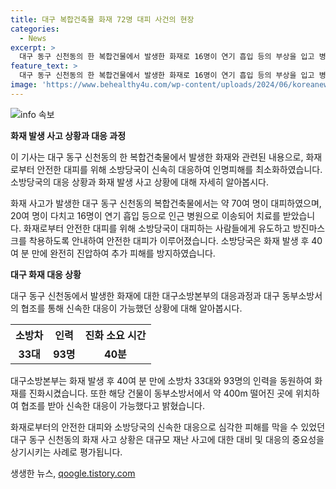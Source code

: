 ```yaml
---
title: 대구 복합건축물 화재 72명 대피 사건의 현장
categories:
  - News
excerpt: >
  대구 동구 신천동의 한 복합건물에서 발생한 화재로 16명이 연기 흡입 등의 부상을 입고 병원으로 이송되었습니다. 총 70여 명이 옥상 등으로 대피했으며 소방차 33대와 93명의 인력을 동원해 40분 만에 화재를 진압했습니다. 대구소방본부는 해당 건물이 동부소방서에서 가까운 위치에 있어 신속한 대응이 가능했다고 밝혔습니다.
feature_text: >
  대구 동구 신천동의 한 복합건물에서 발생한 화재로 16명이 연기 흡입 등의 부상을 입고 병원으로 이송되었습니다. 총 70여 명이 옥상 등으로 대피했으며 소방차 33대와 93명의 인력을 동원해 40분 만에 화재를 진압했습니다. 대구소방본부는 해당 건물이 동부소방서에서 가까운 위치에 있어 신속한 대응이 가능했다고 밝혔습니다.
image: 'https://www.behealthy4u.com/wp-content/uploads/2024/06/koreanews.jpg'
---
```


<p><img src="https://www.behealthy4u.com/wp-content/uploads/2024/06/koreanews.jpg" alt="info 속보" /></p>

<p><b>화재 발생 사고 상황과 대응 과정</b></p>

<p>이 기사는 대구 동구 신천동의 한 복합건축물에서 발생한 화재와 관련된 내용으로, 화재로부터 안전한 대피를 위해 소방당국이 신속히 대응하여 인명피해를 최소화하였습니다. 소방당국의 대응 상황과 화재 발생 사고 상황에 대해 자세히 알아봅시다. </p>

<p data-ke-size="size16">화재 사고가 발생한 대구 동구 신천동의 복합건축물에서는 약 70여 명이 대피하였으며, 20여 명이 다치고 16명이 연기 흡입 등으로 인근 병원으로 이송되어 치료를 받았습니다. 화재로부터 안전한 대피를 위해 소방당국이 대피하는 사람들에게 유도하고 방진마스크를 착용하도록 안내하여 안전한 대피가 이루어졌습니다. 소방당국은 화재 발생 후 40여 분 만에 완전히 진압하여 추가 피해를 방지하였습니다.</p>

<p><b>대구 화재 대응 상황</b></p>

<p>대구 동구 신천동에서 발생한 화재에 대한 대구소방본부의 대응과정과 대구 동부소방서의 협조를 통해 신속한 대응이 가능했던 상황에 대해 알아봅시다.</p>

<table>
    <tr>
        <th>소방차</th>
        <th>인력</th>
        <th>진화 소요 시간</th>
    </tr>
    <tr>
        <td style="text-align: center; height: 17px;"><b>33대</b></td>
        <td style="text-align: center; height: 17px;"><b>93명</b></td>
        <td style="text-align: center; height: 17px;"><b>40분</b></td>
    </tr>
</table>

<p data-ke-size="size16">대구소방본부는 화재 발생 후 40여 분 만에 소방차 33대와 93명의 인력을 동원하여 화재를 진화시켰습니다. 또한 해당 건물이 동부소방서에서 약 400m 떨어진 곳에 위치하여 협조를 받아 신속한 대응이 가능했다고 밝혔습니다.</p>

<p>화재로부터의 안전한 대피와 소방당국의 신속한 대응으로 심각한 피해를 막을 수 있었던 대구 동구 신천동의 화재 사고 상황은 대규모 재난 사고에 대한 대비 및 대응의 중요성을 상기시키는 사례로 평가됩니다.</p>
생생한 뉴스, <a href="https://qoogle.tistory.com" rel="dofollow">qoogle.tistory.com</a>


